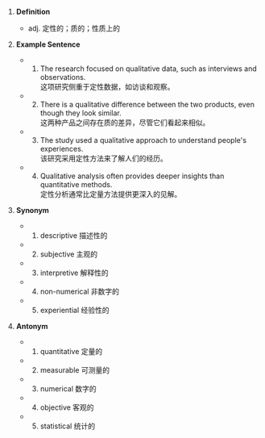 1. **Definition**  
	- adj. 定性的；质的；性质上的  

2. **Example Sentence**  
	- 1. The research focused on qualitative data, such as interviews and observations.  
		这项研究侧重于定性数据，如访谈和观察。  
	- 2. There is a qualitative difference between the two products, even though they look similar.  
		这两种产品之间存在质的差异，尽管它们看起来相似。  
	- 3. The study used a qualitative approach to understand people's experiences.  
		该研究采用定性方法来了解人们的经历。  
	- 4. Qualitative analysis often provides deeper insights than quantitative methods.  
		定性分析通常比定量方法提供更深入的见解。  

3. **Synonym**  
	- 1. descriptive 描述性的  
	- 2. subjective 主观的  
	- 3. interpretive 解释性的  
	- 4. non-numerical 非数字的  
	- 5. experiential 经验性的  

4. **Antonym**  
	- 1. quantitative 定量的  
	- 2. measurable 可测量的  
	- 3. numerical 数字的  
	- 4. objective 客观的  
	- 5. statistical 统计的